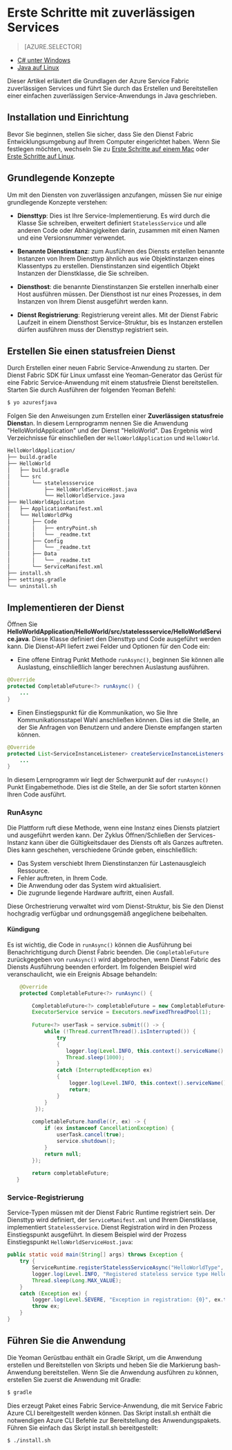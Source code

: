 <properties
   pageTitle="Erste Schritte mit den Diensten von zuverlässigen | Microsoft Azure"
   description="Einführung in das Erstellen einer Microsoft Azure Service Fabric-Anwendung mit zustandslosen und dynamische Dienste."
   services="service-fabric"
   documentationCenter=".net"
   authors="vturecek"
   manager="timlt"
   editor=""/>

<tags
   ms.service="service-fabric"
   ms.devlang="java"
   ms.topic="article"
   ms.tgt_pltfrm="na"
   ms.workload="na"
   ms.date="09/26/2016"
   ms.author="vturecek"/>

# <a name="get-started-with-reliable-services"></a>Erste Schritte mit zuverlässigen Services

> [AZURE.SELECTOR]
- [C# unter Windows](service-fabric-reliable-services-quick-start.md)
- [Java auf Linux](service-fabric-reliable-services-quick-start-java.md)

Dieser Artikel erläutert die Grundlagen der Azure Service Fabric zuverlässigen Services und führt Sie durch das Erstellen und Bereitstellen einer einfachen zuverlässigen Service-Anwendungs in Java geschrieben.

## <a name="installation-and-setup"></a>Installation und Einrichtung
Bevor Sie beginnen, stellen Sie sicher, dass Sie den Dienst Fabric Entwicklungsumgebung auf Ihrem Computer eingerichtet haben.
Wenn Sie festlegen möchten, wechseln Sie zu [Erste Schritte auf einem Mac](service-fabric-get-started-mac.md) oder [Erste Schritte auf Linux](service-fabric-get-started-linux.md).

## <a name="basic-concepts"></a>Grundlegende Konzepte
Um mit den Diensten von zuverlässigen anzufangen, müssen Sie nur einige grundlegende Konzepte verstehen:

 - **Diensttyp**: Dies ist Ihre Service-Implementierung. Es wird durch die Klasse Sie schreiben, erweitert definiert `StatelessService` und alle anderen Code oder Abhängigkeiten darin, zusammen mit einen Namen und eine Versionsnummer verwendet.

 - **Benannte Dienstinstanz**: zum Ausführen des Diensts erstellen benannte Instanzen von Ihrem Diensttyp ähnlich aus wie Objektinstanzen eines Klassentyps zu erstellen. Dienstinstanzen sind eigentlich Objekt Instanzen der Dienstklasse, die Sie schreiben. 

 - **Diensthost**: die benannte Dienstinstanzen Sie erstellen innerhalb einer Host ausführen müssen. Der Diensthost ist nur eines Prozesses, in dem Instanzen von Ihrem Dienst ausgeführt werden kann.

 - **Dienst Registrierung**: Registrierung vereint alles. Mit der Dienst Fabric Laufzeit in einem Diensthost Service-Struktur, bis es Instanzen erstellen dürfen ausführen muss der Diensttyp registriert sein.  

## <a name="create-a-stateless-service"></a>Erstellen Sie einen statusfreien Dienst

Durch Erstellen einer neuen Fabric Service-Anwendung zu starten. Der Dienst Fabric SDK für Linux umfasst eine Yeoman-Generator das Gerüst für eine Fabric Service-Anwendung mit einem statusfreie Dienst bereitstellen. Starten Sie durch Ausführen der folgenden Yeoman Befehl:

```bash
$ yo azuresfjava
```

Folgen Sie den Anweisungen zum Erstellen einer **Zuverlässigen statusfreie Dienst**an. In diesem Lernprogramm nennen Sie die Anwendung "HelloWorldApplication" und der Dienst "HelloWorld". Das Ergebnis wird Verzeichnisse für einschließen der `HelloWorldApplication` und `HelloWorld`.

```bash
HelloWorldApplication/
├── build.gradle
├── HelloWorld
│   ├── build.gradle
│   └── src
│       └── statelessservice
│           ├── HelloWorldServiceHost.java
│           └── HelloWorldService.java
├── HelloWorldApplication
│   ├── ApplicationManifest.xml
│   └── HelloWorldPkg
│       ├── Code
│       │   ├── entryPoint.sh
│       │   └── _readme.txt
│       ├── Config
│       │   └── _readme.txt
│       ├── Data
│       │   └── _readme.txt
│       └── ServiceManifest.xml
├── install.sh
├── settings.gradle
└── uninstall.sh
```

## <a name="implement-the-service"></a>Implementieren der Dienst

Öffnen Sie **HelloWorldApplication/HelloWorld/src/statelessservice/HelloWorldService.java**. Diese Klasse definiert den Diensttyp und Code ausgeführt werden kann. Die Dienst-API liefert zwei Felder und Optionen für den Code ein:

 - Eine offene Eintrag Punkt Methode `runAsync()`, beginnen Sie können alle Auslastung, einschließlich langer berechnen Auslastung ausführen.

```java
@Override
protected CompletableFuture<?> runAsync() {
    ...
}
```

 - Einen Einstiegspunkt für die Kommunikation, wo Sie Ihre Kommunikationsstapel Wahl anschließen können. Dies ist die Stelle, an der Sie Anfragen von Benutzern und andere Dienste empfangen starten können.

```java
@Override
protected List<ServiceInstanceListener> createServiceInstanceListeners() {
    ...
}
```

In diesem Lernprogramm wir liegt der Schwerpunkt auf der `runAsync()` Punkt Eingabemethode. Dies ist die Stelle, an der Sie sofort starten können Ihren Code ausführt.

### <a name="runasync"></a>RunAsync

Die Plattform ruft diese Methode, wenn eine Instanz eines Diensts platziert und ausgeführt werden kann. Der Zyklus Öffnen/Schließen der Services-Instanz kann über die Gültigkeitsdauer des Diensts oft als Ganzes auftreten. Dies kann geschehen, verschiedene Gründe geben, einschließlich:

- Das System verschiebt Ihrem Dienstinstanzen für Lastenausgleich Ressource.
- Fehler auftreten, in Ihrem Code.
- Die Anwendung oder das System wird aktualisiert.
- Die zugrunde liegende Hardware auftritt, einen Ausfall.

Diese Orchestrierung verwaltet wird vom Dienst-Struktur, bis Sie den Dienst hochgradig verfügbar und ordnungsgemäß angeglichene beibehalten.

#### <a name="cancellation"></a>Kündigung

Es ist wichtig, die Code in `runAsync()` können die Ausführung bei Benachrichtigung durch Dienst Fabric beenden. Die `CompletableFuture` zurückgegeben von `runAsync()` wird abgebrochen, wenn Dienst Fabric des Diensts Ausführung beenden erfordert. Im folgenden Beispiel wird veranschaulicht, wie ein Ereignis Absage behandeln: 

```java
    @Override
    protected CompletableFuture<?> runAsync() {

        CompletableFuture<?> completableFuture = new CompletableFuture<>();
        ExecutorService service = Executors.newFixedThreadPool(1);
        
        Future<?> userTask = service.submit(() -> {
            while (!Thread.currentThread().isInterrupted()) {
                try
                {
                   logger.log(Level.INFO, this.context().serviceName().toString());
                   Thread.sleep(1000);
                }
                catch (InterruptedException ex)
                {
                    logger.log(Level.INFO, this.context().serviceName().toString() + " interrupted. Exiting");
                    return;
                }
            }
         });
 
        completableFuture.handle((r, ex) -> {
            if (ex instanceof CancellationException) {
                userTask.cancel(true);
                service.shutdown();
            }
            return null;
        });
 
        return completableFuture;
   }
``` 

### <a name="service-registration"></a>Service-Registrierung

Service-Typen müssen mit der Dienst Fabric Runtime registriert sein. Der Diensttyp wird definiert, der `ServiceManifest.xml` und Ihrem Dienstklasse, implementiert `StatelessService`. Dienst Registration wird in den Prozess Einstiegspunkt ausgeführt. In diesem Beispiel wird der Prozess Einstiegspunkt `HelloWorldServiceHost.java`:

```java
public static void main(String[] args) throws Exception {
    try {
        ServiceRuntime.registerStatelessServiceAsync("HelloWorldType", (context) -> new HelloWorldService(), Duration.ofSeconds(10));
        logger.log(Level.INFO, "Registered stateless service type HelloWorldType.");
        Thread.sleep(Long.MAX_VALUE);
    } 
    catch (Exception ex) {
        logger.log(Level.SEVERE, "Exception in registration: {0}", ex.toString());
        throw ex;
    }
}
```

## <a name="run-the-application"></a>Führen Sie die Anwendung

Die Yeoman Gerüstbau enthält ein Gradle Skript, um die Anwendung erstellen und Bereitstellen von Skripts und heben Sie die Markierung bash-Anwendung bereitstellen. Wenn Sie die Anwendung ausführen zu können, erstellen Sie zuerst die Anwendung mit Gradle:

```bash
$ gradle
```

Dies erzeugt Paket eines Fabric Service-Anwendung, die mit Service Fabric Azure CLI bereitgestellt werden können. Das Skript install.sh enthält die notwendigen Azure CLI Befehle zur Bereitstellung des Anwendungspakets. Führen Sie einfach das Skript install.sh bereitgestellt:

```bask
$ ./install.sh
```
